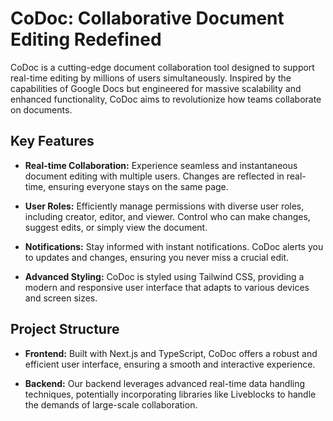 # CoDoc: Collaborative Document Editing Redefined

CoDoc is a cutting-edge document collaboration tool designed to support real-time editing by millions of users simultaneously. Inspired by the capabilities of Google Docs but engineered for massive scalability and enhanced functionality, CoDoc aims to revolutionize how teams collaborate on documents.

## Key Features

- **Real-time Collaboration:**
  Experience seamless and instantaneous document editing with multiple users. Changes are reflected in real-time, ensuring everyone stays on the same page.

- **User Roles:**
  Efficiently manage permissions with diverse user roles, including creator, editor, and viewer. Control who can make changes, suggest edits, or simply view the document.

- **Notifications:**
  Stay informed with instant notifications. CoDoc alerts you to updates and changes, ensuring you never miss a crucial edit.

- **Advanced Styling:**
  CoDoc is styled using Tailwind CSS, providing a modern and responsive user interface that adapts to various devices and screen sizes.

## Project Structure

- **Frontend:**
  Built with Next.js and TypeScript, CoDoc offers a robust and efficient user interface, ensuring a smooth and interactive experience.

- **Backend:**
  Our backend leverages advanced real-time data handling techniques, potentially incorporating libraries like Liveblocks to handle the demands of large-scale collaboration.
